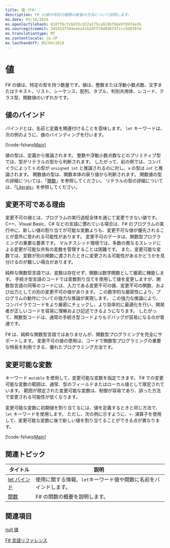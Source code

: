 ```yaml
---
title: 値 (F#)
description: F# の値の特定の種類の数量の方法について説明します。
ms.date: 05/16/2016
ms.openlocfilehash: 610ff6cfc6d33cd22a175ca928bfb6e9f8974a36
ms.sourcegitcommit: 3d5d33f384eeba41b2dff79d096f47ccc8d8f03d
ms.translationtype: MT
ms.contentlocale: ja-JP
ms.lasthandoff: 05/04/2018
---
```

# <a name="values"></a>値

F# の値は、特定の型を持つ数量です。値は、整数または浮動小数点数、文字またはテキスト、リスト、シーケンス、配列、タプル、判別共用体、レコード、クラス型、関数値のいずれかです。


## <a name="binding-a-value"></a>値のバインド
*バインド*とは、名前と定義を関連付けることを意味します。 `let` キーワードは、次の例のように、値のバインディングを行います。

[!code-fsharp[Main](../../../../samples/snippets/fsharp/lang-ref-1/snippet601.fs)]

値の型は、定義から推論されます。 整数や浮動小数点数などのプリミティブ型では、型がリテラルの型から判断されます。 したがって、前の例では、コンパイラによって `b` の型が `unsigned int` と推論されるのに対し、`a` の型は `int` と推論されます。 関数値の型は、関数本体の戻り値から判断されます。 関数値の型の詳細については、「[関数](../functions/index.md)」を参照してください。 リテラルの型の詳細については、「[Literals](../literals.md)」を参照してください。


## <a name="why-immutable"></a>変更不可である理由
変更不可の値とは、プログラムの実行過程全体を通じて変更できない値です。 C++、Visual Basic、C# などの言語に慣れている場合は、F# のプログラムの実行中に、新しい値の割り当てが可能な変数よりも、変更不可な値が優先されることが意外に思われる可能性があります。 変更不可のデータは、関数型プログラミングの重要な要素です。 マルチスレッド環境では、多数の異なるスレッドによる変更が可能な共有の変数を管理することは困難です。 また、変更可能な変数では、変数が別の関数に渡されたときに変更される可能性があるかどうかを見分けるのが難しい場合があります。

純粋な関数型言語では、変数は存在せず、関数は数学関数として厳密に機能します。 手続き型言語のコードでは変数割り当てを使用して値を変更しますが、関数型言語の同等のコードには、入力である変更不可の値、変更不可の関数、および出力としての別の変更不可の値があります。 この数学的な厳密性により、プログラムの動作についての強力な推論が実現します。 この強力な推論により、コンパイラでコードをより厳密にチェックし、より効率的に最適化を行い、開発者が正しいコードを容易に理解および記述できるようになります。 したがって、関数型コードは、通常の手続き型コードよりもデバッグが容易になるのが普通です。

F# は、純粋な関数型言語ではありませんが、関数型プログラミングを完全にサポートします。 変更不可の値の使用は、コードで関数型プログラミングの重要な特長を利用できる、優れたプログラミング方法です。


## <a name="mutable-variables"></a>変更可能な変数
キーワード `mutable` を使用して、変更可能な変数を指定できます。 F# での変更可能な変数の範囲は、通常、型のフィールドまたはローカル値として限定されています。 範囲が限定された変更可能な変数は、制御が容易であり、誤った方法で変更される可能性が低くなります。

変更可能な変数に初期値を割り当てるには、値を定義するときと同じ方法で、`let` キーワードを使用します。 ただし、次の例に示すように、`<-` 演算子を使用して、変更可能な変数に後で新しい値を割り当てることができる点が異なります。

[!code-fsharp[Main](../../../../samples/snippets/fsharp/lang-ref-1/snippet602.fs)]
    
## <a name="related-topics"></a>関連トピック


|タイトル|説明|
|-----|-----------|
|[let バインド](../functions/let-bindings.md)|使用に関する情報、`let`キーワード値や関数に名前をバインドします。|
|[関数](../functions/index.md)|F# の関数の概要を説明します。|

## <a name="see-also"></a>関連項目
[null 値](null-Values.md)

[F# 言語リファレンス](../index.md)
